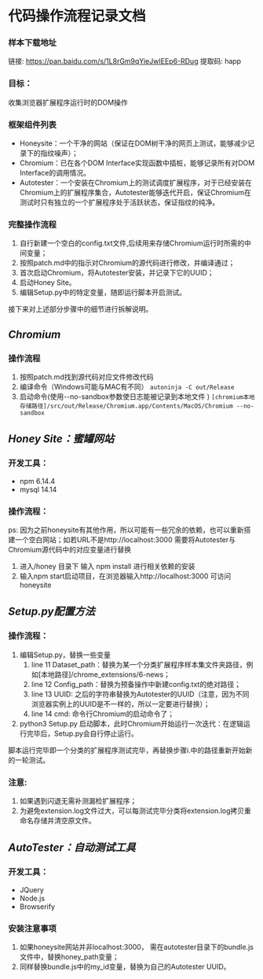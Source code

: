 # 代码操作流程记录文档

### 样本下载地址
链接: https://pan.baidu.com/s/1L8rGm9qYieJwIEEp6-RDug 提取码: happ

### 目标：
 收集浏览器扩展程序运行时的DOM操作

### 框架组件列表
+ Honeysite：一个干净的网站（保证在DOM树干净的网页上测试，能够减少记录下的指纹噪声）；
+ Chromium：已在各个DOM Interface实现函数中插桩，能够记录所有对DOM Interface的调用情况。
+ Autotester：一个安装在Chromium上的测试调度扩展程序，对于已经安装在Chromium上的扩展程序集合，Autotester能够迭代开启，保证Chromium在测试时只有独立的一个扩展程序处于活跃状态，保证指纹的纯净。


### 完整操作流程
1. 自行新建一个空白的config.txt文件,后续用来存储Chromium运行时所需的中间变量；
2. 按照patch.md中的指示对Chromium的源代码进行修改，并编译通过；
3. 首次启动Chromium，将Autotester安装，并记录下它的UUID；
4. 启动Honey Site。
5. 编辑Setup.py中的特定变量，随即运行脚本开启测试。



接下来对上述部分步骤中的细节进行拆解说明。

___Chromium___
---------------
### 操作流程
1. 按照patch.md找到源代码对应文件修改代码
2. 编译命令（Windows可能与MAC有不同）
```autoninja -C out/Release```
3. 启动命令(使用--no-sandbox参数使日志能被记录到本地文件 )
```[chromium本地存储路径]/src/out/Release/Chromium.app/Contents/MacOS/Chromium --no-sandbox```


___Honey Site：蜜罐网站___
---------------
### 开发工具：
+ npm 6.14.4
+ mysql 14.14

### 操作流程：
ps: 因为之前honeysite有其他作用，所以可能有一些冗余的依赖，也可以重新搭建一个空白网站；如若URL不是http://localhost:3000 需要将Autotester与Chromium源代码中的对应变量进行替换
1. 进入/honey 目录下 输入 npm install 进行相关依赖的安装
2. 输入npm start启动项目，在浏览器输入http://localhost:3000 可访问honeysite

___Setup.py配置方法___
---------------
### 操作流程：
1. 编辑Setup.py，替换一些变量
    1. line 11 Dataset_path：替换为某一个分类扩展程序样本集文件夹路径，例如[本地路径]/chrome_extensions/6-news；
    2. line 12 Config_path：替换为预备操作中新建config.txt的绝对路径；
    3. line 13 UUID: 之后的字符串替换为Autotester的UUID（注意，因为不同浏览器实例上的UUID是不一样的，所以一定要进行替换）；
    4. line 14 cmd: 命令行Chromium的启动命令了；
3. python3 Setup.py 启动脚本，此时Chromium开始运行一次迭代：在逻辑运行完毕后，Setup.py会自行停止运行。
   

脚本运行完毕即一个分类的扩展程序测试完毕，再替换步骤i.中的路径重新开始新的一轮测试。

### 注意:
1. 如果遇到闪退无需补测漏检扩展程序；
2. 为避免extension.log文件过大，可以每测试完毕分类将extension.log拷贝重命名存储并清空原文件。


___AutoTester：自动测试工具___
---------------
### 开发工具：
+ JQuery
+ Node.js
+ Browserify


### 安装注意事项
1. 如果honeysite网站并非localhost:3000， 需在autotester目录下的bundle.js文件中，替换honey_path变量；
2. 同样替换bundle.js中的my_id变量，替换为自己的Autotester UUID。
